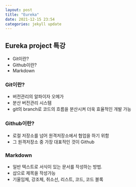 ```yaml
---
layout: post
title: "Eureka"
date: 2021-12-15 23:54
categories: jekyll update
---
```


## Eureka project 특강
- Git이란?
- Github이란?
- Markdown

### Git이란?
- 버전관리의 알파이자 오메가
- 분산 버전관리 시스템
- git의 branch로 코드의 흐름을 분산시켜 더욱 효율적인 개발 가능

### Github이란?
- 로컬 저장소를 넘어 원격저장소에서 협업을 하기 위함
- 그 원격저장소 중 가장 대표적인 것이 Github

### Markdown
- 일반 텍스트로 서식이 있는 문서를 작성하는 방법.
- 샵으로 제목을 작성가능
- 기울임체, 강조체, 취소선, 리스트, 코드, 코드 블록
